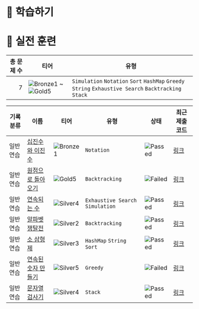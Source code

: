 # 📖 학습하기

# 🥇 실전 훈련
|총 문제 수|티어|유형|
|---:|---|---|
|7|![Bronze1][b1] ~ ![Gold5][g5]|`Simulation` `Notation` `Sort` `HashMap` `Greedy` `String` `Exhaustive Search` `Backtracking` `Stack`|

|기록분류|이름|티어|유형|상태|최근 제출 코드|
|---|---|---|---|---|---|
|일반 연습|[십진수와 이진수](https://www.codetree.ai/training-field/search/problems/decimal-and-binary-number)|![Bronze1][b1]|`Notation`|![Passed][passed]|[링크](https://github.com/LeeJungKyun/codetree-TILs/blob/main/240714/%EC%8B%AD%EC%A7%84%EC%88%98%EC%99%80%20%EC%9D%B4%EC%A7%84%EC%88%98/decimal-and-binary-number.java)|
|일반 연습|[원점으로 돌아오기](https://www.codetree.ai/training-field/search/problems/return-to-origin-point)|![Gold5][g5]|`Backtracking`|![Failed][failed]|[링크](https://github.com/LeeJungKyun/codetree-TILs/blob/main/240714/%EC%9B%90%EC%A0%90%EC%9C%BC%EB%A1%9C%20%EB%8F%8C%EC%95%84%EC%98%A4%EA%B8%B0/return-to-origin-point.java)|
|일반 연습|[연속되는 수](https://www.codetree.ai/training-field/search/problems/continuous-number)|![Silver4][s4]|`Exhaustive Search` `Simulation`|![Passed][passed]|[링크](https://github.com/LeeJungKyun/codetree-TILs/blob/main/240714/%EC%97%B0%EC%86%8D%EB%90%98%EB%8A%94%20%EC%88%98/continuous-number.java)|
|일반 연습|[알파벳 쟁탈전](https://www.codetree.ai/training-field/search/problems/alphabetics-competition)|![Silver2][s2]|`Backtracking`|![Passed][passed]|[링크](https://github.com/LeeJungKyun/codetree-TILs/blob/main/240714/%EC%95%8C%ED%8C%8C%EB%B2%B3%20%EC%9F%81%ED%83%88%EC%A0%84/alphabetics-competition.java)|
|일반 연습|[소 삼형제](https://www.codetree.ai/training-field/search/problems/three-little-brothers)|![Silver3][s3]|`HashMap` `String` `Sort`|![Passed][passed]|[링크](https://github.com/LeeJungKyun/codetree-TILs/blob/main/240714/%EC%86%8C%20%EC%82%BC%ED%98%95%EC%A0%9C/three-little-brothers.java)|
|일반 연습|[연속된 숫자 만들기](https://www.codetree.ai/training-field/search/problems/create-consecutive-numbers)|![Silver5][s5]|`Greedy`|![Failed][failed]|[링크](https://github.com/LeeJungKyun/codetree-TILs/blob/main/240714/%EC%97%B0%EC%86%8D%EB%90%9C%20%EC%88%AB%EC%9E%90%20%EB%A7%8C%EB%93%A4%EA%B8%B0/create-consecutive-numbers.java)|
|일반 연습|[문자열 검사기](https://www.codetree.ai/training-field/search/problems/string-inspector)|![Silver4][s4]|`Stack`|![Passed][passed]|[링크](https://github.com/LeeJungKyun/codetree-TILs/blob/main/240714/%EB%AC%B8%EC%9E%90%EC%97%B4%20%EA%B2%80%EC%82%AC%EA%B8%B0/string-inspector.java)|










[b5]: https://img.shields.io/badge/Bronze_5-%235D3E31.svg
[b4]: https://img.shields.io/badge/Bronze_4-%235D3E31.svg
[b3]: https://img.shields.io/badge/Bronze_3-%235D3E31.svg
[b2]: https://img.shields.io/badge/Bronze_2-%235D3E31.svg
[b1]: https://img.shields.io/badge/Bronze_1-%235D3E31.svg
[s5]: https://img.shields.io/badge/Silver_5-%23394960.svg
[s4]: https://img.shields.io/badge/Silver_4-%23394960.svg
[s3]: https://img.shields.io/badge/Silver_3-%23394960.svg
[s2]: https://img.shields.io/badge/Silver_2-%23394960.svg
[s1]: https://img.shields.io/badge/Silver_1-%23394960.svg
[g5]: https://img.shields.io/badge/Gold_5-%23FFC433.svg
[g4]: https://img.shields.io/badge/Gold_4-%23FFC433.svg
[g3]: https://img.shields.io/badge/Gold_3-%23FFC433.svg
[g2]: https://img.shields.io/badge/Gold_2-%23FFC433.svg
[g1]: https://img.shields.io/badge/Gold_1-%23FFC433.svg
[p5]: https://img.shields.io/badge/Platinum_5-%2376DDD8.svg
[p4]: https://img.shields.io/badge/Platinum_4-%2376DDD8.svg
[p3]: https://img.shields.io/badge/Platinum_3-%2376DDD8.svg
[p2]: https://img.shields.io/badge/Platinum_2-%2376DDD8.svg
[p1]: https://img.shields.io/badge/Platinum_1-%2376DDD8.svg
[passed]: https://img.shields.io/badge/Passed-%23009D27.svg
[failed]: https://img.shields.io/badge/Failed-%23D24D57.svg
[easy]: https://img.shields.io/badge/쉬움-%235cb85c.svg?for-the-badge
[medium]: https://img.shields.io/badge/보통-%23FFC433.svg?for-the-badge
[hard]: https://img.shields.io/badge/어려움-%23D24D57.svg?for-the-badge